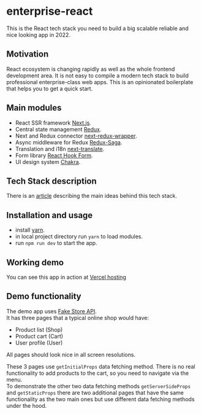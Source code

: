 # enterprise-react
This is the React tech stack you need to build a big scalable reliable and nice looking app in 2022. 


## Motivation
React ecosystem is changing rapidly as well as the whole frontend development area. It is not easy to compile a modern tech stack to build professional enterprise-class web apps.
This is an opinionated boilerplate that helps you to get a quick start.

## Main modules
* React SSR framework [Next.js](https://nextjs.org/).
* Central state management [Redux](https://redux.js.org/).
* Next and Redux connector [next-redux-wrapper](https://github.com/kirill-konshin/next-redux-wrapper).
* Async middleware for Redux [Redux-Saga](https://redux-saga.js.org/).
* Translation and i18n [next-translate](https://github.com/vinissimus/next-translate).
* Form library [React Hook Form](https://react-hook-form.com/).
* UI design system [Chakra](https://chakra-ui.com/).


## Tech Stack description
There is an [article](https://medium.com/p/3126ed43ba58) describing the main ideas behind this tech stack. 

## Installation and usage
* install [yarn](https://yarnpkg.com/lang/en/docs/install/).
* in local project directory run `yarn` to load modules.
* run `npm run dev` to start the app.

## Working demo
You can see this app in action at [Vercel hosting](https://enterprise-react-2022.vercel.app/)

## Demo functionality
The demo app uses [Fake Store API](https://fakestoreapi.com/).  
It has three pages that a typical online shop would have:
* Product list (Shop)
* Product cart (Cart)
* User profile (User)  

All pages should look nice in all screen resolutions.   

These 3 pages use `getInitialProps` data fetching method. There is no real functionality to add products to the cart, so you need to navigate via the menu.  
To demonstrate the other two data fetching methods `getServerSideProps` and `getStaticProps` there are two additional pages that have the same functionality
as the two main ones but use different data fetching methods under the hood.

